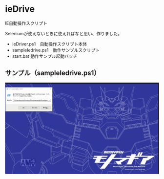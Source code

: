 # ieDrive

IE自動操作スクリプト

Seleniumが使えないときに使えればなと思い、作りました。

- ieDriver.ps1　自動操作スクリプト本体
- sampleIedrive.ps1　動作サンプルスクリプト
- start.bat 動作サンプル起動バッチ

## サンプル（sampleIedrive.ps1）
![amarec-_20190601-2250.gif](./image/amarec-_20190601-2250.gif)
